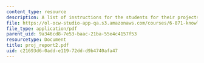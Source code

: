 ```yaml
---
content_type: resource
description: A list of instructions for the students for their projects.
file: https://ol-ocw-studio-app-qa.s3.amazonaws.com/courses/6-871-knowledge-based-applications-systems-spring-2005/c21693d60adde11972ddd9b4740afa47_proj_report2.pdf
file_type: application/pdf
parent_uid: 9a346cd8-7e53-baac-21ba-55e4c4157f53
resourcetype: Document
title: proj_report2.pdf
uid: c21693d6-0add-e119-72dd-d9b4740afa47
---
```


